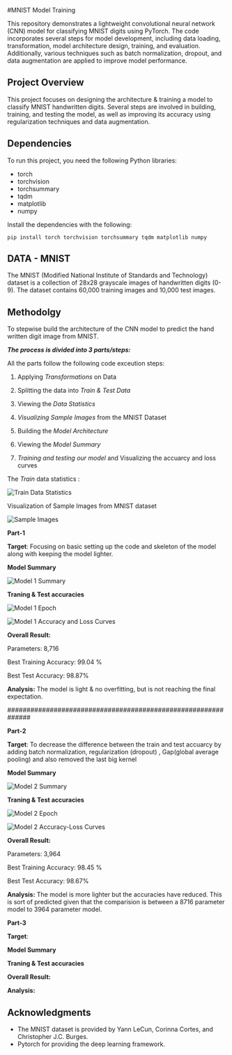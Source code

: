 #MNIST Model Training

This repository demonstrates a lightweight convolutional neural network (CNN) model for classifying MNIST digits using PyTorch. The code incorporates several steps for model development, including data loading, transformation, model architecture design, training, and evaluation. Additionally, various techniques such as batch normalization, dropout, and data augmentation are applied to improve model performance.



## Project Overview

This project focuses on designing the architecture & training a model to classify MNIST handwritten digits. Several steps are involved in building, training, and testing the model, as well as improving its accuracy using regularization techniques and data augmentation.

## Dependencies

To run this project, you need the following Python libraries:

- torch
- torchvision
- torchsummary
- tqdm
- matplotlib
- numpy

Install the dependencies with the following:

`pip install torch torchvision torchsummary tqdm matplotlib numpy`

## DATA - MNIST

The MNIST (Modified National Institute of Standards and Technology) dataset is a collection of 28x28 grayscale images of handwritten digits (0-9). The dataset contains 60,000 training images and 10,000 test images.

## Methodolgy

To stepwise build the architecture of the CNN model to predict the hand written digit image from MNIST.



***The process is divided into 3 parts/steps:***

All the parts follow the following code exceution steps:

1. Applying *Transformations* on Data

2. Splitting the data into *Train & Test Data*

3. Viewing the *Data Statistics*

4. *Visualizing Sample Images* from the MNIST Dataset

5. Building the *Model Architecture*

6. Viewing the *Model Summary*

7. *Training and testing our model* and Visualizing the accuarcy and loss curves



The *Train* data statistics :

![Train Data Statistics](https://raw.githubusercontent.com/Anusha-raju/MNIST-CNN/main/images/Train%20data%20statistics.png)

Visualization of Sample Images from MNIST dataset

![Sample Images](https://raw.githubusercontent.com/Anusha-raju/MNIST-CNN/main/images/Sample%20Images.png)

**Part-1**

**Target**: Focusing on basic setting up the code and skeleton of the model along with keeping the model lighter.

**Model Summary**

![Model 1 Summary](https://raw.githubusercontent.com/Anusha-raju/MNIST-CNN/main/images/model%201%20summary.png)

**Traning & Test accuracies**

![Model 1 Epoch](https://raw.githubusercontent.com/Anusha-raju/MNIST-CNN/main/images/model%201%20epoch.png)

![Model 1 Accuracy and Loss Curves](https://raw.githubusercontent.com/Anusha-raju/MNIST-CNN/main/images/model%201%20acc-loss%20curves.png)



**Overall Result:**

Parameters: 8,716

Best Training Accuracy: 99.04 %

Best Test Accuracy: 98.87%

**Analysis:** The model is light & no overfitting, but is not reaching the final expectation.

##############################################################





**Part-2**

**Target**: To decrease the difference between the train and test accuarcy by adding batch normalization, regularization (dropout) , Gap(global average pooling) and also removed the last big kernel

**Model Summary**

![Model 2 Summary](https://raw.githubusercontent.com/Anusha-raju/MNIST-CNN/main/images/model%202%20summary.png)

**Traning & Test accuracies**



![Model 2 Epoch](https://raw.githubusercontent.com/Anusha-raju/MNIST-CNN/main/images/model%202%20epoch.png)

![Model 2 Accuracy-Loss Curves](https://raw.githubusercontent.com/Anusha-raju/MNIST-CNN/main/images/model%202%20acc-loss%20curves.png)

**Overall Result:**

Parameters: 3,964

Best Training Accuracy: 98.45 %

Best Test Accuracy: 98.67%

**Analysis:** The model is more lighter but the accuracies have reduced. This is sort of predicted given that the comparision is between a 8716 parameter model to 3964 parameter model.

**Part-3**

**Target**:

**Model Summary**

**Traning & Test accuracies**

**Overall Result:**

**Analysis:**

## Acknowledgments

- The MNIST dataset is provided by Yann LeCun, Corinna Cortes, and Christopher J.C. Burges.
- Pytorch for providing the deep learning framework.
